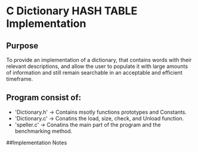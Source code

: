# C Dictionary HASH TABLE Implementation

## Purpose 
To provide an implementation of a dictionary, that contains words with their relevant descriptions, and allow the user to   populate it with large amounts of information and still remain searchable in an acceptable and efficient timeframe.

## Program consist of:

* 'Dictionary.h' -> Contains msotly functions prototypes and Constants.
* 'Dictionary.c' -> Conatins the load, size, check, and Unload function.
* 'speller.c'    -> Conatins the main part of the program and the benchmarking method.

##Implementation Notes
